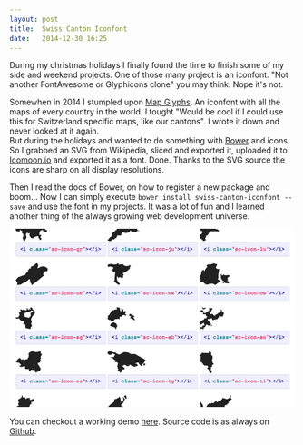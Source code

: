 ```yaml
---
layout: post
title:  Swiss Canton Iconfont
date:   2014-12-30 16:25
---
```


During my christmas holidays I finally found the time to finish some of my side and weekend projects. One of those many project is an iconfont. "Not another FontAwesome or Glyphicons clone" you may think. Nope it's not.

Somewhen in 2014 I stumpled upon [Map Glyphs](http://mapglyphs.com/). An iconfont with all the maps of every country in the world. I tought "Would be cool if I could use this for Switzerland specific maps, like our cantons". I wrote it down and never looked at it again.<br>
But during the holidays and wanted to do something with [Bower](http://bower.io) and icons.
So I grabbed an SVG from Wikipedia, sliced and exported it, uploaded it to [Icomoon.io](http://icomoon.io) and exported it as a font. Done. Thanks to the SVG source the icons are sharp on all display resolutions.

Then I read the docs of Bower, on how to register a new package and boom... Now I can simply execute `bower install swiss-canton-iconfont --save` and use the font in my projects.
It was a lot of fun and I learned another thing of the always growing web development universe.

![Screenshot of a working demo on Github](/img/posts/swiss-canton-iconfont/demo.png)

You can checkout a working demo [here](http://stefanzweifel.github.io/swiss-canton-iconfont/demo.html). Source code is as always on [Github](https://github.com/stefanzweifel/swiss-canton-iconfont).